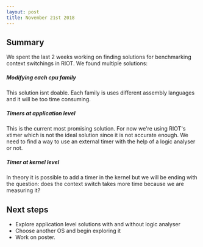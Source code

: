```yaml
---
layout: post
title: November 21st 2018
---
```


## Summary
We spent the last 2 weeks working on finding solutions for benchmarking context switchings in RIOT.
We found multiple solutions:

##### Modifying each cpu family 
This solution isnt doable.
Each family is uses different assembly languages and it will be too time consuming.

##### Timers at application level
This is the current most promising solution.
For now we're using RIOT's xtimer which is not the ideal solution since it is not accurate enough.
We need to find a way to use an external timer with the help of a logic analyser or not.

##### Timer at kernel level
In theory it is possible to add a timer in the kernel but we will be ending with the question: does the context switch takes more time because we are measuring it?

## Next steps
- Explore application level solutions with and without logic analyser
- Choose another OS and begin exploring it
- Work on poster.